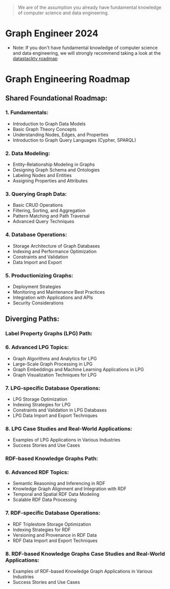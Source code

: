 > We are of the assumption you already have fundamental knowledge of computer science and data engineering.

# Graph Engineer 2024

* Note: If you don't have fundamental knowledge of computer science and data engineering, we will strongly recommend taking a look at the [datastacktv roadmap](https://github.com/datastacktv/data-engineer-roadmap)

# Graph Engineering Roadmap

## Shared Foundational Roadmap:

### 1. Fundamentals:
- Introduction to Graph Data Models
- Basic Graph Theory Concepts
- Understanding Nodes, Edges, and Properties
- Introduction to Graph Query Languages (Cypher, SPARQL)

### 2. Data Modeling:
- Entity-Relationship Modeling in Graphs
- Designing Graph Schema and Ontologies
- Labeling Nodes and Entities
- Assigning Properties and Attributes

### 3. Querying Graph Data:
- Basic CRUD Operations
- Filtering, Sorting, and Aggregation
- Pattern Matching and Path Traversal
- Advanced Query Techniques

### 4. Database Operations:
- Storage Architecture of Graph Databases
- Indexing and Performance Optimization
- Constraints and Validation
- Data Import and Export

### 5. Productionizing Graphs:
- Deployment Strategies
- Monitoring and Maintenance Best Practices
- Integration with Applications and APIs
- Security Considerations

## Diverging Paths:

### Label Property Graphs (LPG) Path:

### 6. Advanced LPG Topics:
- Graph Algorithms and Analytics for LPG
- Large-Scale Graph Processing in LPG
- Graph Embeddings and Machine Learning Applications in LPG
- Graph Visualization Techniques for LPG

### 7. LPG-specific Database Operations:
- LPG Storage Optimization
- Indexing Strategies for LPG
- Constraints and Validation in LPG Databases
- LPG Data Import and Export Techniques

### 8. LPG Case Studies and Real-World Applications:
- Examples of LPG Applications in Various Industries
- Success Stories and Use Cases

### RDF-based Knowledge Graphs Path:

### 6. Advanced RDF Topics:
- Semantic Reasoning and Inferencing in RDF
- Knowledge Graph Alignment and Integration with RDF
- Temporal and Spatial RDF Data Modeling
- Scalable RDF Data Processing

### 7. RDF-specific Database Operations:
- RDF Triplestore Storage Optimization
- Indexing Strategies for RDF
- Versioning and Provenance in RDF Data
- RDF Data Import and Export Techniques

### 8. RDF-based Knowledge Graphs Case Studies and Real-World Applications:
- Examples of RDF-based Knowledge Graph Applications in Various Industries
- Success Stories and Use Cases
